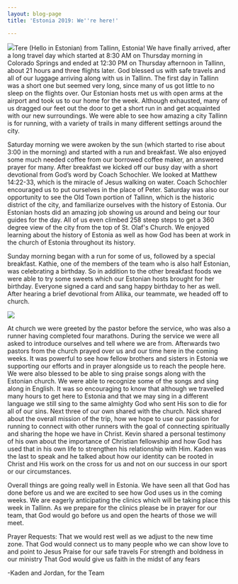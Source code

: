 ```yaml
---
layout: blog-page
title: 'Estonia 2019: We''re here!'

---
```

![](https://apis.mail.yahoo.com/ws/v3/mailboxes/@.id==VjN-2Hh35oyb2AzePpt4Efj84DbVGwKE8NDd3mSjehKpEFA8nqknBePzu-nBrpYmT3g5PXek0k-qngmDg48dp3g6IQ/messages/@.id==AODlFjIsJdvbXQad8Q6WYI1Pung/content/parts/@.id==2/thumbnail?appId=YMailNorrin&downloadWhenThumbnailFails=true&pid=2)Tere (Hello in Estonian) from Tallinn, Estonia! We have finally arrived, after a long travel day which started at 8:30 AM on Thursday morning in Colorado Springs and ended at 12:30 PM on Thursday afternoon in Tallinn, about 21 hours and three flights later. God blessed us with safe travels and all of our luggage arriving along with us in Tallinn. The first day in Tallinn was a short one but seemed very long, since many of us got little to no sleep on the flights over. Our Estonian hosts met us with open arms at the airport and took us to our home for the week. Although exhausted, many of us dragged our feet out the door to get a short run in and get acquainted with our new surroundings. We were able to see how amazing a city Tallinn is for running, with a variety of trails in many different settings around the city.

Saturday morning we were awoken by the sun (which started to rise about 3:00 in the morning) and started with a run and breakfast. We also enjoyed some much needed coffee from our borrowed coffee maker, an answered prayer for many. After breakfast we kicked off our busy day with a short devotional from God’s word by Coach Schochler. We looked at Matthew 14:22-33, which is the miracle of Jesus walking on water. Coach Schochler encouraged us to put ourselves in the place of Peter. Saturday was also our opportunity to see the Old Town portion of Tallinn, which is the historic district of the city, and familiarize ourselves with the history of Estonia. Our Estonian hosts did an amazing job showing us around and being our tour guides for the day. All of us even climbed 258 steep steps to get a 360 degree view of the city from the top of St. Olaf's Church. We enjoyed learning about the history of Estonia as well as how God has been at work in the church of Estonia throughout its history.

Sunday morning began with a run for some of us, followed by a special breakfast. Kathie, one of the members of the team who is also half Estonian, was celebrating a birthday. So in addition to the other breakfast foods we were able to try some sweets which our Estonian hosts brought for her birthday. Everyone signed a card and sang happy birthday to her as well. After hearing a brief devotional from Allika, our teammate, we headed off to church.

![](https://apis.mail.yahoo.com/ws/v3/mailboxes/@.id==VjN-2Hh35oyb2AzePpt4Efj84DbVGwKE8NDd3mSjehKpEFA8nqknBePzu-nBrpYmT3g5PXek0k-qngmDg48dp3g6IQ/messages/@.id==AAgbGUc2leHXXQahsAdmiA0k3kE/content/parts/@.id==2/thumbnail?appId=YMailNorrinLaunch)

At church we were greeted by the pastor before the service, who was also a runner having completed four marathons. During the service we were all asked to introduce ourselves and tell where we are from. Afterwards two pastors from the church prayed over us and our time here in the coming weeks. It was powerful to see how fellow brothers and sisters in Estonia we supporting our efforts and in prayer alongside us to reach the people here. We were also blessed to be able to sing praise songs along with the Estonian church. We were able to recognize some of the songs and sing along in English. It was so encouraging to know that although we travelled many hours to get here to Estonia and that we may sing in a different language we still sing to the same almighty God who sent His son to die for all of our sins. Next three of our own shared with the church. Nick shared about the overall mission of the trip, how we hope to use our passion for running to connect with other runners with the goal of connecting spiritually and sharing the hope we have in Christ. Kevin shared a personal testimony of his own about the importance of Christian fellowship and how God has used that in his own life to strengthen his relationship with Him. Kaden was the last to speak and he talked about how our identity can be rooted in Christ and His work on the cross for us and not on our success in our sport or our circumstances.

Overall things are going really well in Estonia. We have seen all that God has done before us and we are excited to see how God uses us in the coming weeks. We are eagerly anticipating the clinics which will be taking place this week in Tallinn. As we prepare for the clinics please be in prayer for our team, that God would go before us and open the hearts of those we will meet.

Prayer Requests:
That we would rest well as we adjust to the new time zone.
That God would connect us to many people who we can show love to and point to Jesus
Praise for our safe travels
For strength and boldness in our ministry
That God would give us faith in the midst of any fears

\-Kaden and Jordan, for the Team